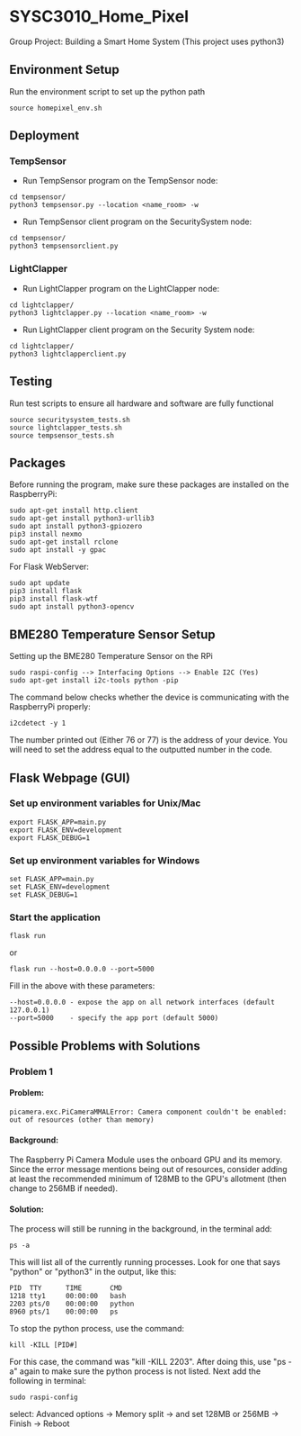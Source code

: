 # SYSC3010_Home_Pixel

Group Project: Building a Smart Home System (This project uses python3)

## Environment Setup
Run the environment script to set up the python path
```
source homepixel_env.sh
```

## Deployment
### TempSensor
* Run TempSensor program on the TempSensor node:
```
cd tempsensor/
python3 tempsensor.py --location <name_room> -w
```
* Run TempSensor client program on the SecuritySystem node:
```
cd tempsensor/
python3 tempsensorclient.py
```

### LightClapper
* Run LightClapper program on the LightClapper node:
```
cd lightclapper/
python3 lightclapper.py --location <name_room> -w
```
* Run LightClapper client program on the Security System node:
```
cd lightclapper/
python3 lightclapperclient.py
```

## Testing
Run test scripts to ensure all hardware and software are fully functional
```
source securitysystem_tests.sh
source lightclapper_tests.sh
source tempsensor_tests.sh
```

## Packages
Before running the program, make sure these packages are installed on the RaspberryPi:
```
sudo apt-get install http.client
sudo apt-get install python3-urllib3
sudo apt install python3-gpiozero
pip3 install nexmo
sudo apt-get install rclone
sudo apt install -y gpac
```
For Flask WebServer:
```
sudo apt update
pip3 install flask
pip3 install flask-wtf
sudo apt install python3-opencv
```

## BME280 Temperature Sensor Setup
Setting up the BME280 Temperature Sensor on the RPi
```
sudo raspi-config --> Interfacing Options --> Enable I2C (Yes)
sudo apt-get install i2c-tools python -pip
```
The command below checks whether the device is communicating with the RaspberryPi properly:
```
i2cdetect -y 1
```
The number printed out (Either 76 or 77) is the address of your device. You will need to set the address equal to the outputted number in the code.

## Flask Webpage (GUI)

### Set up environment variables for Unix/Mac
```
export FLASK_APP=main.py
export FLASK_ENV=development
export FLASK_DEBUG=1
```
### Set up environment variables for Windows
```
set FLASK_APP=main.py
set FLASK_ENV=development
set FLASK_DEBUG=1
```

### Start the application
```
flask run
```
or
```
flask run --host=0.0.0.0 --port=5000
```
Fill in the above with these parameters:
```
--host=0.0.0.0 - expose the app on all network interfaces (default 127.0.0.1)
--port=5000    - specify the app port (default 5000)  
```

## Possible Problems with Solutions
### Problem 1

#### Problem:
```
picamera.exc.PiCameraMMALError: Camera component couldn't be enabled: out of resources (other than memory)
```
#### Background:
The Raspberry Pi Camera Module uses the onboard GPU and its memory. Since the error message mentions being out of resources, consider adding at least the recommended minimum of 128MB to the GPU's allotment (then change to 256MB if needed).

#### Solution:
The process will still be running in the background, in the terminal add:
```
ps -a
```
This will list all of the currently running processes. Look for one that says "python" or "python3" in the output, like this:
```
PID  TTY      TIME       CMD
1218 tty1     00:00:00   bash
2203 pts/0    00:00:00   python
8960 pts/1    00:00:00   ps
```
To stop the python process, use the command:
```
kill -KILL [PID#]
```
For this case, the command was "kill -KILL 2203". After doing this, use "ps -a" again to make sure the python process is not listed. Next add the following in terminal:
```
sudo raspi-config
```
select: Advanced options -> Memory split -> and set 128MB or 256MB -> Finish -> Reboot
